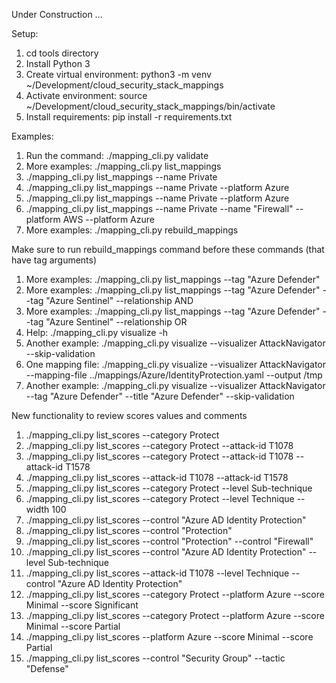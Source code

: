 Under Construction ...

Setup:  

1.  cd tools directory
1.  Install Python 3
1.  Create virtual environment:  python3 -m venv ~/Development/cloud_security_stack_mappings
1.  Activate environment:  source ~/Development/cloud_security_stack_mappings/bin/activate
1.  Install requirements:  pip install -r requirements.txt


Examples:
1.  Run the command:  ./mapping_cli.py validate
1.  More examples:   ./mapping_cli.py list_mappings
1.   ./mapping_cli.py list_mappings --name Private
1.   ./mapping_cli.py list_mappings --name Private --platform Azure
1.   ./mapping_cli.py list_mappings --name Private --platform Azure
1.  ./mapping_cli.py list_mappings --name Private --name "Firewall" --platform AWS --platform Azure
1.  More examples:   ./mapping_cli.py rebuild_mappings


Make sure to run rebuild_mappings command before these commands (that have tag arguments)
1.  More examples:   ./mapping_cli.py list_mappings --tag "Azure Defender"
1.  More examples:  ./mapping_cli.py list_mappings --tag "Azure Defender" --tag "Azure Sentinel" --relationship AND
1.  More examples:  ./mapping_cli.py list_mappings --tag "Azure Defender" --tag "Azure Sentinel" --relationship OR
1.  Help:  ./mapping_cli.py visualize -h
1.  Another example:  ./mapping_cli.py visualize --visualizer AttackNavigator  --skip-validation
1.  One mapping file: ./mapping_cli.py visualize --visualizer AttackNavigator --mapping-file ../mappings/Azure/IdentityProtection.yaml --output /tmp
1.  Another example:  ./mapping_cli.py visualize --visualizer AttackNavigator --tag "Azure Defender" --title "Azure Defender" --skip-validation

New functionality to review scores values and comments
1. ./mapping_cli.py list_scores --category Protect
1. ./mapping_cli.py list_scores --category Protect --attack-id T1078
1. ./mapping_cli.py list_scores --category Protect --attack-id T1078 --attack-id T1578 
1. ./mapping_cli.py list_scores --attack-id T1078 --attack-id T1578 
1. ./mapping_cli.py list_scores --category Protect --level Sub-technique
1. ./mapping_cli.py list_scores --category Protect --level Technique --width 100
1. ./mapping_cli.py list_scores --control "Azure AD Identity Protection"
1. ./mapping_cli.py list_scores --control "Protection"
1. ./mapping_cli.py list_scores --control "Protection" --control "Firewall"
1. ./mapping_cli.py list_scores --control "Azure AD Identity Protection" --level Sub-technique
1. ./mapping_cli.py list_scores  --attack-id T1078 --level Technique --control "Azure AD Identity Protection"
1. ./mapping_cli.py list_scores --category Protect --platform Azure --score Minimal --score Significant
1. ./mapping_cli.py list_scores --category Protect --platform Azure --score Minimal --score Partial
1. ./mapping_cli.py list_scores --platform Azure --score Minimal --score Partial
1. ./mapping_cli.py list_scores --control "Security Group" --tactic "Defense"
